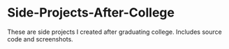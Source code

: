 # Side-Projects-After-College
These are side projects I created after graduating college. Includes source code and screenshots.
